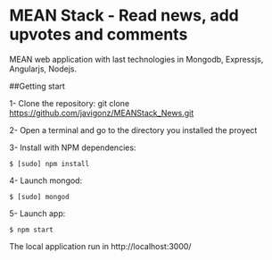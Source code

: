 # MEAN Stack - Read news, add upvotes and comments

MEAN web application with last technologies in Mongodb, Expressjs, Angularjs, Nodejs.

##Getting start

1- Clone the repository: git clone
https://github.com/javigonz/MEANStack_News.git

2- Open a terminal and go to the directory you installed the proyect

3- Install with NPM dependencies:
```
$ [sudo] npm install
```
4- Launch mongod:
```
$ [sudo] mongod
```
5- Launch app:
```
$ npm start
```


The local application run in http://localhost:3000/
